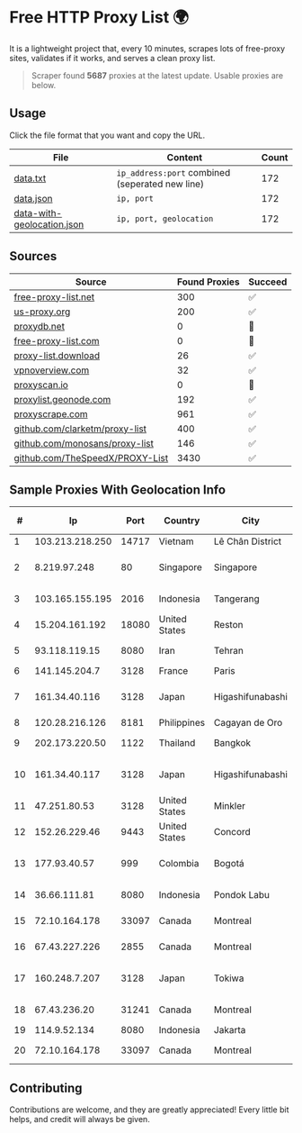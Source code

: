 
# Free HTTP Proxy List 🌍

It is a lightweight project that, every 10 minutes, scrapes lots of free-proxy sites, validates if it works, and serves a clean proxy list.


> Scraper found **5687** proxies at the latest update. Usable proxies are below.

## Usage

Click the file format that you want and copy the URL.


|File|Content|Count|
|----|-------|-----|
|[data.txt](https://raw.githubusercontent.com/themiralay/Proxy-List-World/master/data.txt)|`ip_address:port` combined (seperated new line)|172|
|[data.json](https://raw.githubusercontent.com/themiralay/Proxy-List-World/master/data.json)|`ip, port`|172|
|[data-with-geolocation.json](https://raw.githubusercontent.com/themiralay/Proxy-List-World/master/data-with-geolocation.json)|`ip, port, geolocation`|172|

## Sources

|Source|Found Proxies|Succeed|
|------|-------------|-------|
|[free-proxy-list.net](https://free-proxy-list.net)|300|✅|
|[us-proxy.org](https://www.us-proxy.org)|200|✅|
|[proxydb.net](http://proxydb.net)|0|🚫|
|[free-proxy-list.com](https://free-proxy-list.com/?page=&port=&type%5B%5D=http&type%5B%5D=https&up_time=0&search=Search)|0|🚫|
|[proxy-list.download](https://www.proxy-list.download/HTTP)|26|✅|
|[vpnoverview.com](https://vpnoverview.com/privacy/anonymous-browsing/free-proxy-servers)|32|✅|
|[proxyscan.io](https://www.proxyscan.io)|0|🚫|
|[proxylist.geonode.com](https://proxylist.geonode.com/api/proxy-list?limit=300&page=1&sort_by=lastChecked&sort_type=desc&protocols=http,https)|192|✅|
|[proxyscrape.com](https://api.proxyscrape.com/v2/?request=displayproxies&protocol=http&timeout=10000&country=all&ssl=all&anonymity=all)|961|✅|
|[github.com/clarketm/proxy-list](https://raw.githubusercontent.com/clarketm/proxy-list/master/proxy-list-raw.txt)|400|✅|
|[github.com/monosans/proxy-list](https://raw.githubusercontent.com/monosans/proxy-list/main/proxies/http.txt)|146|✅|
|[github.com/TheSpeedX/PROXY-List](https://raw.githubusercontent.com/TheSpeedX/PROXY-List/master/http.txt)|3430|✅|


## Sample Proxies With Geolocation Info

|#|Ip|Port|Country|City|Internet Service Provider|
|-|--|----|-------|----|-------------------------|
|1|103.213.218.250|14717|Vietnam|Lê Chân District|V9ERP|
|2|8.219.97.248|80|Singapore|Singapore|Alibaba (US) Technology Co., Ltd.|
|3|103.165.155.195|2016|Indonesia|Tangerang|PT Jaringan Keluarga Bersama|
|4|15.204.161.192|18080|United States|Reston|OVH SAS|
|5|93.118.119.15|8080|Iran|Tehran|Telecommunication Company of Iran|
|6|141.145.204.7|3128|France|Paris|Oracle Corporation|
|7|161.34.40.116|3128|Japan|Higashifunabashi|NTT PC Communications, Inc.|
|8|120.28.216.126|8181|Philippines|Cagayan de Oro|Globe Telecom|
|9|202.173.220.50|1122|Thailand|Bangkok|KIRZ Company Limited|
|10|161.34.40.117|3128|Japan|Higashifunabashi|NTT PC Communications, Inc.|
|11|47.251.80.53|3128|United States|Minkler|Alibaba Cloud LLC|
|12|152.26.229.46|9443|United States|Concord|MCNC|
|13|177.93.40.57|999|Colombia|Bogotá|TV AZTECA SUCURSAL COLOMBIA|
|14|36.66.111.81|8080|Indonesia|Pondok Labu|PT. Telekomunikasi Indonesia|
|15|72.10.164.178|33097|Canada|Montreal|GloboTech Communications|
|16|67.43.227.226|2855|Canada|Montreal|GloboTech Communications|
|17|160.248.7.207|3128|Japan|Tokiwa|NTT PC Communications, Inc.|
|18|67.43.236.20|31241|Canada|Montreal|GloboTech Communications|
|19|114.9.52.134|8080|Indonesia|Jakarta|PT. INDOSAT Tbk|
|20|72.10.164.178|33097|Canada|Montreal|GloboTech Communications|



## Contributing

Contributions are welcome, and they are greatly appreciated! Every
little bit helps, and credit will always be given.

